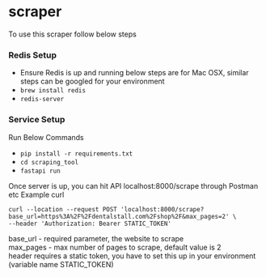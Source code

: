 # scraper

To use this scraper follow below steps

### Redis Setup
- Ensure Redis is up and running below steps are for Mac OSX, similar steps can be googled for your environment
- `brew install redis`
- `redis-server`  
  
### Service Setup    
Run Below Commands
- `pip install -r requirements.txt`
- `cd scraping_tool`
- `fastapi run`

Once server is up, you can hit API localhost:8000/scrape through Postman etc
Example curl

```
curl --location --request POST 'localhost:8000/scrape?base_url=https%3A%2F%2Fdentalstall.com%2Fshop%2F&max_pages=2' \
--header 'Authorization: Bearer STATIC_TOKEN'
```

base_url - required parameter, the website to scrape  
max_pages - max number of pages to scrape, default value is 2  
header requires a static token, you have to set this up in your environment (variable name STATIC_TOKEN)